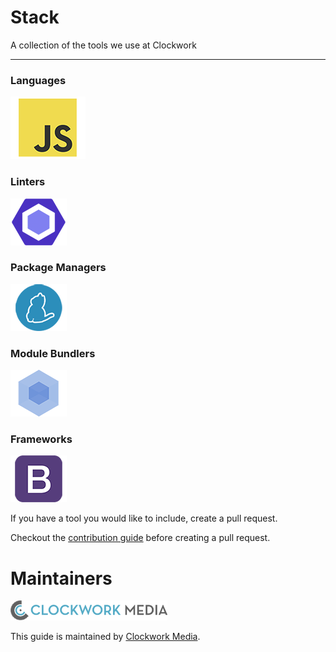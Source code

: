 # Stack

A collection of the tools we use at Clockwork

---

### Languages

![JS](./img/js-padded.png)

### Linters

[![ESLint](./img/eslint-padded-90.png)](http://eslint.org/)

### Package Managers

[![Yarn](./img/yarn-padded-90.png)](https://yarnpkg.com/)

### Module Bundlers

[![Webpack](./img/webpack-padded-90.png)](https://webpack.github.io/)

### Frameworks

[![Bootstrap](./img/bootstrap-padded-90.png)](http://getbootstrap.com/)


If you have a tool you would like to include, create a pull request.

Checkout the [contribution guide](../../../guidelines/blob/master/CONTRIBUTING.md)
before creating a pull request.

Maintainers
======

![clockwork](./assets/logos/logo.png)

This guide is maintained by [Clockwork Media](//www.clockworkmedia.co.za).

